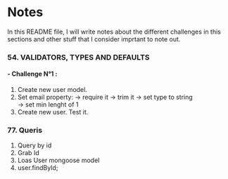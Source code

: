 
Notes
=====


In this README file, I will write notes about the different challenges in this sections and
other stuff that I consider imprtant to note out.

### 54. VALIDATORS, TYPES AND DEFAULTS

#### - Challenge N°1 :

1. Create new user model.
2. Set email property: 
  -> require it 
  -> trim it 
  -> set type to string  
  -> set min lenght of 1
3. Create new user. Test it.


### 77. Queris

1. Query by id
1. Grab Id
3. Loas User mongoose model
4. user.findById;